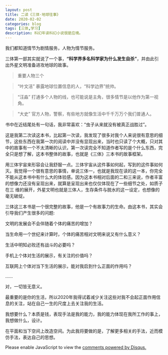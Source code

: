 ```yaml
---
layout: post
title: 二读《三体·地球往事》
date: 2020-02-02
categories: blog
tags: [三体,学习]
description: 科幻年读科幻小说很是应境。
---
```


我们都知道情节为剧情服务，人物为情节服务。

三体第一部其实就说了一个事，**“科学界多名科学家为什么发生自杀”**，并由此引出外星文明准备进攻地球的故事。


>重要人物三个

>“叶文洁” 暴露地球位置信息的人，“科学边界”统帅。

>“汪淼” 打通多个人物的线，也可能说是主角，很多情节是以他作为第一视角。

>“大史” 官方人物，警察，有些地方就像生活中千千万万个我们普通人。


书中在近结尾处有一句话，我非常喜欢：“虫子从来就没有被真正战胜过”。

这是我第二次读这本书，比起第一次读，我发现了很多对我个人来说很有意思的细节，这些东西在我第一次的阅读中并没有显现出来，当时也只读了个大概，只对其中的故事有一个不太清晰的认识，第一次读完全不知道作者写的是个什么东西，完全只是想了解，这本书整体的故事，也就是《三体》三本书的故事框架。

用三体宇宙来形容会让我舒服一点。三体宇宙从这件事如何起，写到的这件事如何灭。我觉得一个很有意思的事情，单说三体一，也就是我现在读的这一本，你完全不能从这本书中有什么大的体验感。因为这本书相对后面的二和三来说，作者丰富的想像力还没有呈现出来，就算是呈现出来也仅仅体现在了一些细节之处，如质子在三
维的展开，外星文明也就是三体人，生存条件与脱水的这一设定，也想像的毫无破绽。

三体这三本书是一个很完整的故事，他是一个有故事力的生命。由这本书，其实会引导我们产生很多的问题:

文明的发展会不会伴随着个体的痛苦的增加？

当生命用一个世纪来计算时，个体的痛苦相对文明来说又有什么意义？

生活中明知必败还有战斗的必要吗？

手机上个体对生活的展示，有关注的价值吗？

互联网上个体对当下生活的展示，能对我启到什么正面的作用吗？

......

对，一切皆无意义。

最重要的是你的生活，所以2020年我得试着减少关注这些对我不会起正面作用信息的关注，站在自己一生的尺度上去关注我的生活。

我想要什么？本质是钱，表现手法是我的能力，我的能力体现在我所工作的事上，我想做什么，设计。

在平面和当下空间上改造空间。为此我将要做的是，了解更多相关的手法，近而模仿手法，表达自己的思想。




<script id="dsq-count-scr" src="//www.ba7khk.disqus.com/count.js" async></script>

<div id="disqus_thread"></div>
<script>

/**
*  RECOMMENDED CONFIGURATION VARIABLES: EDIT AND UNCOMMENT THE SECTION BELOW TO INSERT DYNAMIC VALUES FROM YOUR PLATFORM OR CMS.
*  LEARN WHY DEFINING THESE VARIABLES IS IMPORTANT: https://disqus.com/admin/universalcode/#configuration-variables*/
/*
var disqus_config = function () {
this.page.url = PAGE_URL;  // Replace PAGE_URL with your page's canonical URL variable
this.page.identifier = PAGE_IDENTIFIER; // Replace PAGE_IDENTIFIER with your page's unique identifier variable
};
*/
(function() { // DON'T EDIT BELOW THIS LINE
var d = document, s = d.createElement('script');
s.src = 'https://www.ba7khk.disqus.com/embed.js';
s.setAttribute('data-timestamp', +new Date());
(d.head || d.body).appendChild(s);
})();
</script>
<noscript>Please enable JavaScript to view the <a href="https://disqus.com/?ref_noscript">comments powered by Disqus.</a></noscript>






